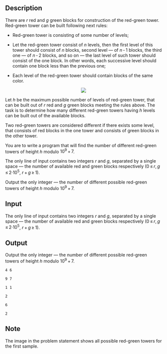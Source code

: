 ## Description

<div><p>There are <span class="tex-span"><i>r</i></span> red and <span class="tex-span"><i>g</i></span> green blocks for construction of the <span class="tex-font-style-it">red-green</span> tower. <span class="tex-font-style-it">Red-green</span> tower can be built following next rules:</p><ul><p> </p><li> Red-green tower is consisting of some number of levels;<p> </p></li><li> Let the red-green tower consist of <span class="tex-span"><i>n</i></span> levels, then the first level of this tower should consist of <span class="tex-span"><i>n</i></span> blocks, second level — of <span class="tex-span"><i>n</i> - 1</span> blocks, the third one — of <span class="tex-span"><i>n</i> - 2</span> blocks, and so on — the last level of such tower should consist of the one block. In other words, each successive level should contain one block less than the previous one;<p> </p></li><li> Each level of the red-green tower should contain blocks of the same color.</li></ul><center> <img class="tex-graphics" src="file://mnw3UzOF.png" style="max-width: 100.0%;max-height: 100.0%;"> </center><p>Let <span class="tex-span"><i>h</i></span> be the maximum possible number of levels of red-green tower, that can be built out of <span class="tex-span"><i>r</i></span> red and <span class="tex-span"><i>g</i></span> green blocks meeting the rules above. The task is to determine how many different red-green towers having <span class="tex-span"><i>h</i></span> levels can be built out of the available blocks.</p><p>Two red-green towers are considered different if there exists some level, that consists of red blocks in the one tower and consists of green blocks in the other tower.</p><p>You are to write a program that will find the number of different red-green towers of height <span class="tex-span"><i>h</i></span> modulo&nbsp;<span class="tex-span">10<sup class="upper-index">9</sup> + 7</span>.</p></div><div class="input-specification"><p>The only line of input contains two integers <span class="tex-span"><i>r</i></span> and <span class="tex-span"><i>g</i></span>, separated by a single space — the number of available red and green blocks respectively (<span class="tex-span">0 ≤ <i>r</i>, <i>g</i> ≤ 2·10<sup class="upper-index">5</sup></span>, <span class="tex-span"><i>r</i> + <i>g</i> ≥ 1</span>).</p></div><div class="output-specification"><p>Output the only integer — the number of different possible red-green towers of height <span class="tex-span"><i>h</i></span> modulo&nbsp;<span class="tex-span">10<sup class="upper-index">9</sup> + 7</span>.</p></div>

## Input

<p>The only line of input contains two integers <span class="tex-span"><i>r</i></span> and <span class="tex-span"><i>g</i></span>, separated by a single space — the number of available red and green blocks respectively (<span class="tex-span">0 ≤ <i>r</i>, <i>g</i> ≤ 2·10<sup class="upper-index">5</sup></span>, <span class="tex-span"><i>r</i> + <i>g</i> ≥ 1</span>).</p>

## Output

<p>Output the only integer — the number of different possible red-green towers of height <span class="tex-span"><i>h</i></span> modulo&nbsp;<span class="tex-span">10<sup class="upper-index">9</sup> + 7</span>.</p>





```input1
4 6

```




```input2
9 7

```




```input3
1 1

```




```output1
2

```




```output2
6

```




```output3
2

```



## Note

<p>The image in the problem statement shows all possible red-green towers for the first sample.</p>
